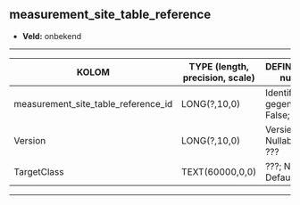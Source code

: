 ## measurement_site_table_reference

* __Veld:__ onbekend

***

| __KOLOM__                           | __TYPE (length, precision, scale)__          	 | __DEFINITIE__(beschrijving; nullable; default)                     |
|-------------------------------------|------------------------------------------------|--------------------------------------------------------------------|
| measurement_site_table_reference_id | LONG(?,10,0)                                   | Identifier. Wordt zelf gegenereerd.; Nullable: False; Default: ??? |
| Version                             | LONG(?,10,0)                                   | Versienummer van _; Nullable: False; Default: ???                  |
| TargetClass                         | TEXT(60000,0,0)                                | ???; Nullable: False; Default: ???                                 |

***
